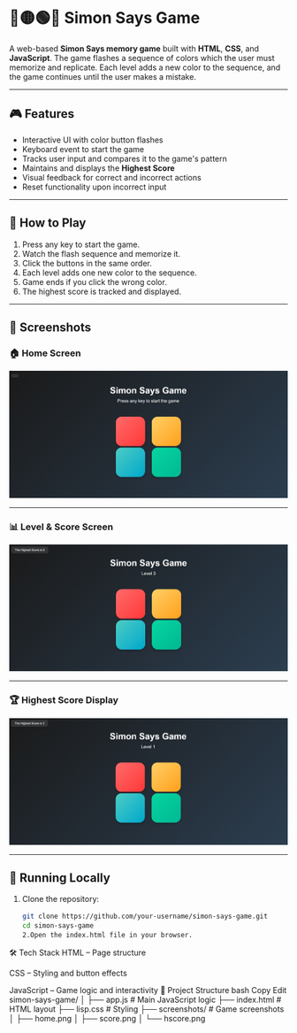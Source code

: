 # 🔴🟡🟢🔵 Simon Says Game

A web-based **Simon Says memory game** built with **HTML**, **CSS**, and **JavaScript**. The game flashes a sequence of colors which the user must memorize and replicate. Each level adds a new color to the sequence, and the game continues until the user makes a mistake.

---

## 🎮 Features

- Interactive UI with color button flashes
- Keyboard event to start the game
- Tracks user input and compares it to the game's pattern
- Maintains and displays the **Highest Score**
- Visual feedback for correct and incorrect actions
- Reset functionality upon incorrect input

---

## 🧠 How to Play

1. Press any key to start the game.
2. Watch the flash sequence and memorize it.
3. Click the buttons in the same order.
4. Each level adds one new color to the sequence.
5. Game ends if you click the wrong color.
6. The highest score is tracked and displayed.

---

## 📸 Screenshots

### 🏠 Home Screen

![Home Screen](screenshots/home.PNG)

---

### 📊 Level & Score Screen

![Score Screen](screenshots/score.PNG)

---

### 🏆 Highest Score Display

![Highest Score](screenshots/hscore.PNG)

---

## 🚀 Running Locally

1. Clone the repository:
   ```bash
   git clone https://github.com/your-username/simon-says-game.git
   cd simon-says-game
   2.Open the index.html file in your browser.
   ```

🛠️ Tech Stack
HTML – Page structure

CSS – Styling and button effects

JavaScript – Game logic and interactivity
📁 Project Structure
bash
Copy
Edit
simon-says-game/
│
├── app.js # Main JavaScript logic
├── index.html # HTML layout
├── lisp.css # Styling
├── screenshots/ # Game screenshots
│ ├── home.png
│ ├── score.png
│ └── hscore.png
